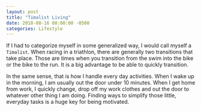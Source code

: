 ```yaml
---
layout: post
title: "Timalist Living"
date: 2018-08-16 08:00:00 -0500
categories: Lifestyle
---
```


If I had to categorize myself in some generalized way, I would call myself a `Timalist`.
When racing in a triathlon, there are generally two transitions that take place.
Those are times when you transition from the swim into the bike or the bike to the run.
It is a big advantage to be able to quickly transition.

In the same sense, that is how I handle every day activities.
When I wake up in the morning, I am usually out the door under 10 minutes. 
When I get home from work, I quickly change, drop off my work clothes and out the door to whatever other thing I am doing.
Finding ways to simplify those little, everyday tasks is a huge key for being motivated.


